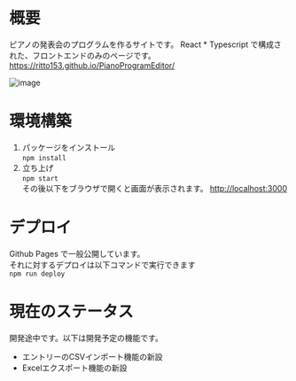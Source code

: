 # 概要
ピアノの発表会のプログラムを作るサイトです。
React * Typescript で構成された、フロントエンドのみのページです。  
https://ritto153.github.io/PianoProgramEditor/

![image](https://github.com/user-attachments/assets/1ba3beb7-b14f-4dc0-bf37-0d5b59ae2245)

# 環境構築
1. パッケージをインストール  
`npm install`  
2. 立ち上げ  
`npm start`  
その後以下をブラウザで開くと画面が表示されます。
[http://localhost:3000](http://localhost:3000)

# デプロイ
Github Pages で一般公開しています。  
それに対するデプロイは以下コマンドで実行できます  
`npm run deploy`

# 現在のステータス
開発途中です。以下は開発予定の機能です。  
- エントリーのCSVインポート機能の新設
- Excelエクスポート機能の新設